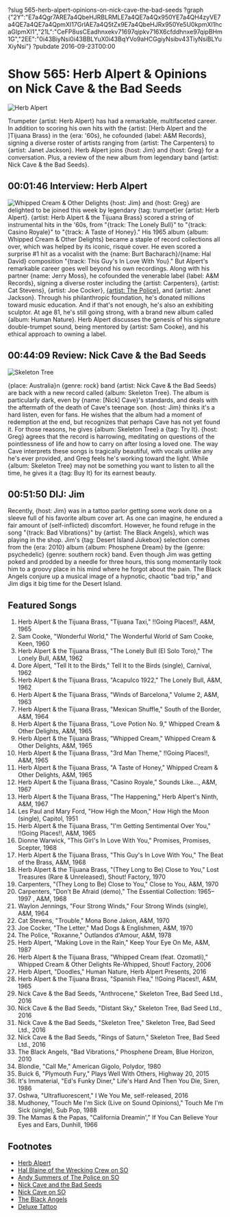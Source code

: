 ?slug 565-herb-alpert-opinions-on-nick-cave-the-bad-seeds
?graph {"2Y":"E7a4Qgr7ARE7a4QbeHJRBLRMLE7a4QE7a4Qx950YE7a4QH4zyVE7a4QE7a4QE7a4QpmXI17GrlAE7a4Q5tZx9E7a4QbeHJRx950Ye5U0kpmXI1hcaGIpmXI1","21L":"CeFP8usCEadhnxekv71697qipkv716X6cfddhnxe97qipBHm1G","2EE":"0i43BiyNsi0i43BBLYuX0i43BqYVo9aHCGgiyNsibv43TiyNsiBLYuXiyNsi"}
?pubdate 2016-09-23T00:00

# Show 565: Herb Alpert & Opinions on Nick Cave & the Bad Seeds

![Herb Alpert](//static.soundopinions.org/images/2016/herbalpert_web.jpg)

Trumpeter {artist: Herb Alpert} has had a remarkable, multifaceted career. In addition to scoring his own hits with the {artist: [Herb Alpert and the ]Tijuana Brass} in the {era: '60s}, he cofounded {label: A&M Records}, signing a diverse roster of artists ranging from {artist: The Carpenters} to {artist: Janet Jackson}. Herb Alpert joins {host: Jim} and {host: Greg} for a conversation. Plus, a review of the new album from legendary band {artist: Nick Cave & the Bad Seeds}.

## 00:01:46 Interview: Herb Alpert
![Whipped Cream & Other Delights](//static.soundopinions.org/images/2016/whipped_web.jpg)
{host: Jim} and {host: Greg} are delighted to be joined this week by legendary {tag: trumpet}er {artist: Herb Alpert}. {artist: Herb Alpert & the Tijuana Brass} scored a string of instrumental hits in the '60s, from "{track: The Lonely Bull}" to "{track: Casino Royale}" to "{track: A Taste of Honey}." His 1965 album {album: Whipped Cream & Other Delights} became a staple of record collections all over, which was helped by its iconic, risqué cover. He even scored a surprise #1 hit as a vocalist with the {name: Burt Bacharach}/{name: Hal David} composition "{track: This Guy's In Love With You}." But Alpert's remarkable career goes well beyond his own recordings. Along with his partner {name: Jerry Moss}, he cofounded the venerable label {label: A&M Records}, signing a diverse roster including the {artist: Carpenters}, {artist: Cat Stevens}, {artist: Joe Cocker}, [{artist: The Police}](http://soundopinions.org/show/53), and {artist: Janet Jackson}. Through his philanthropic foundation, he's donated millions toward music education. And if that's not enough, he's also an exhibiting sculptor. At age 81, he's still going strong, with a brand new album called {album: Human Nature}. Herb Alpert discusses the genesis of his signature double-trumpet sound, being mentored by {artist: Sam Cooke}, and his ethical approach to owning a label.

## 00:44:09 Review: Nick Cave & the Bad Seeds
![Skeleton Tree](http://is5.mzstatic.com/image/thumb/Music60/v4/8c/d0/a6/8cd0a67b-d547-47a7-0241-ef63728b8cbf/source/600x600bb.jpg "1698460/1118138299")

{place: Australia}n {genre: rock} band {artist: Nick Cave & the Bad Seeds} are back with a new record called {album: Skeleton Tree}. The album is particularly dark, even by {name: [Nick] Cave}'s standards, and deals with the aftermath of the death of Cave's teenage son. {host: Jim} thinks it's a hard listen, even for fans. He wishes that the album had a moment of redemption at the end, but recognizes that perhaps Cave has not yet found it. For those reasons, he gives {album: Skeleton Tree} a {tag: Try It}. {host: Greg} agrees that the record is harrowing, meditating on questions of the pointlessness of life and how to carry on after losing a loved one. The way Cave interprets these songs is tragically beautiful, with vocals unlike any he's ever provided, and Greg feels he's working toward the light. While {album: Skeleton Tree} may not be something you want to listen to all the time, he gives it a {tag: Buy It} for its earnest beauty.


## 00:51:50  DIJ: Jim

Recently, {host: Jim} was in a tattoo parlor getting some work done on a sleeve full of his favorite album cover art. As one can imagine, he endured a fair amount of (self-inflicted) discomfort. However, he found refuge in the song "{track: Bad Vibrations}" by {artist: The Black Angels}, which was playing in the shop. Jim's {tag: Desert Island Jukebox} selection comes from the {era: 2010} album {album: Phosphene Dream} by the {genre: psychedelic} {genre: southern rock} band. Even though Jim was getting poked and prodded by a needle for three hours, this song momentarily took him to a groovy place in his mind where he forgot about the pain. The Black Angels conjure up a musical image of a hypnotic, chaotic "bad trip," and Jim digs it big time for the Desert Island.

## Featured Songs

1. Herb Alpert & the Tijuana Brass, "Tijuana Taxi," !!Going Places!!, A&M, 1965
1. Sam Cooke, "Wonderful World," The Wonderful World of Sam Cooke, Keen, 1960
1. Herb Alpert & the Tijuana Brass, "The Lonely Bull (El Solo Toro)," The Lonely Bull, A&M, 1962
1. Dore Alpert, "Tell It to the Birds," Tell It to the Birds (single), Carnival, 1962
1. Herb Alpert & the Tijuana Brass, "Acapulco 1922," The Lonely Bull, A&M, 1962
1. Herb Alpert & the Tijuana Brass, "Winds of Barcelona," Volume 2, A&M, 1963
1. Herb Alpert & the Tijuana Brass, "Mexican Shuffle," South of the Border, A&M, 1964
1. Herb Alpert & the Tijuana Brass, "Love Potion No. 9," Whipped Cream & Other Delights, A&M, 1965
1. Herb Alpert & the Tijuana Brass, "Whipped Cream," Whipped Cream & Other Delights, A&M, 1965
1. Herb Alpert & the Tijuana Brass, "3rd Man Theme," !!Going Places!!, A&M, 1965
1. Herb Alpert & the Tijuana Brass, "A Taste of Honey," Whipped Cream & Other Delights, A&M, 1965
1. Herb Alpert & the Tijuana Brass, "Casino Royale," Sounds Like..., A&M, 1967
1. Herb Alpert & the Tijuana Brass, "The Happening," Herb Alpert's Ninth, A&M, 1967
1. Les Paul and Mary Ford, "How High the Moon," How High the Moon (single), Capitol, 1951
1. Herb Alpert & the Tijuana Brass, "I'm Getting Sentimental Over You," !!Going Places!!, A&M, 1965
1. Dionne Warwick, "This Girl's In Love With You," Promises, Promises, Scepter, 1968
1. Herb Alpert & the Tijuana Brass, "This Guy's In Love With You," The Beat of the Brass, A&M, 1968
1. Herb Alpert & the Tijuana Brass, "(They Long to Be) Close to You," Lost Treasures (Rare & Unreleased), Shout! Factory, 1970
1. Carpenters, "(They Long to Be) Close to You," Close to You, A&M, 1970
1. Carpenters, "Don't Be Afraid (demo)," The Essential Collection: 1965–1997 , A&M, 1968
1. Waylon Jennings, "Four Strong Winds," Four Strong Winds (single), A&M, 1964
1. Cat Stevens, "Trouble," Mona Bone Jakon, A&M, 1970
1. Joe Cocker, "The Letter," Mad Dogs & Englishmen, A&M, 1970
1. The Police, "Roxanne," Outlandos d'Amour, A&M, 1978
1. Herb Alpert, "Making Love in the Rain," Keep Your Eye On Me, A&M, 1987
1. Herb Alpert & the Tijuana Brass, "Whipped Cream (feat. Ozomatli)," Whipped Cream & Other Delights Re-Whipped, Shout! Factory, 2006
1. Herb Alpert, "Doodles," Human Nature, Herb Alpert Presents, 2016
1. Herb Alpert & the Tijuana Brass, "Spanish Flea," !!Going Places!!, A&M, 1965
1. Nick Cave & the Bad Seeds, "Anthrocene," Skeleton Tree, Bad Seed Ltd., 2016
1. Nick Cave & the Bad Seeds, "Distant Sky," Skeleton Tree, Bad Seed Ltd., 2016
1. Nick Cave & the Bad Seeds, "Skeleton Tree," Skeleton Tree, Bad Seed Ltd., 2016
1. Nick Cave & the Bad Seeds, "Rings of Saturn," Skeleton Tree, Bad Seed Ltd., 2016
1. The Black Angels, "Bad Vibrations," Phosphene Dream, Blue Horizon, 2010
1. Blondie, "Call Me," American Gigolo, Polydor, 1980
1. Buick 6, "Plymouth Fury," Plays Well With Others, Highway 20, 2015
1. It's Immaterial, "Ed's Funky Diner," Life's Hard And Then You Die, Siren, 1986
1. Oshwa, "Ultrafluorescent," I We You Me, self-released, 2016
1. Mudhoney, "Touch Me I'm Sick (Live on Sound Opinions)," Touch Me I'm Sick (single), Sub Pop, 1988
1. The Mamas & the Papas, "California Dreamin'," If You Can Believe Your Eyes and Ears, Dunhill, 1966

## Footnotes
- [Herb Alpert](http://herbalpert.com/)
- [Hal Blaine of the Wrecking Crew on SO](/show/488/)
- [Andy Summers of The Police on SO](/show/53)
- [Nick Cave and the Bad Seeds](http://www.nickcave.com/home/)
- [Nick Cave on SO](/show/153/)
- [The Black Angels](http://theblackangels.colortestmerch.com/)
- [Deluxe Tattoo](http://www.deluxetattoo.com/dyn_gallery.php?idalb_img=1)
